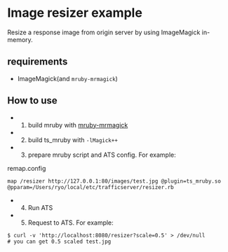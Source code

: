 # Image resizer example

Resize a response image from origin server by using ImageMagick in-memory.

## requirements

* ImageMagick(and `mruby-mrmagick`)

## How to use

* 1. build mruby with [mruby-mrmagick](https://github.com/kjunichi/mruby-mrmagick)
* 2. build ts_mruby with `-lMagick++`
* 3. prepare mruby script and ATS config. For example:

remap.config
```
map /resizer http://127.0.0.1:80/images/test.jpg @plugin=ts_mruby.so @pparam=/Users/ryo/local/etc/trafficserver/resizer.rb
```

* 4. Run ATS
* 5. Request to ATS. For example:

```
$ curl -v 'http://localhost:8080/resizer?scale=0.5' > /dev/null
# you can get 0.5 scaled test.jpg
```
